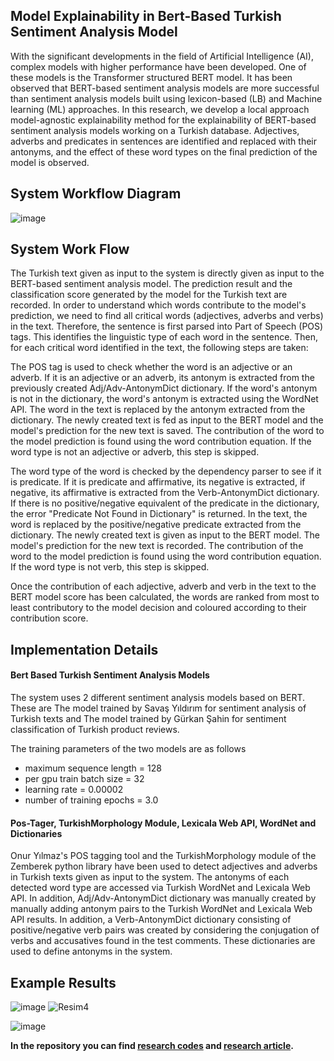 ## Model Explainability in Bert-Based Turkish Sentiment Analysis Model
With the significant developments in the field of Artificial Intelligence (AI), complex models with higher performance have been developed. One of these models is the Transformer structured BERT model. It has been observed that BERT-based sentiment analysis models are more successful than sentiment analysis models built using lexicon-based (LB) and Machine learning (ML) approaches. In this research, we develop a local approach model-agnostic explainability method for the explainability of BERT-based sentiment analysis models working on a Turkish database.  Adjectives, adverbs and predicates in sentences are identified and replaced with their antonyms, and the effect of these word types on the final prediction of the model is observed.

## System Workflow Diagram
![image](https://github.com/irmarivear/ModelExplainability_TurkishSentimentAnalysis/assets/152956281/b55e613a-b13a-4758-b458-ddec909f5fc7)

## System Work Flow
The Turkish text given as input to the system is directly given as input to the BERT-based sentiment analysis model. The prediction result and the classification score generated by the model for the Turkish text are recorded.
In order to understand which words contribute to the model's prediction, we need to find all critical words (adjectives, adverbs and verbs) in the text. Therefore, the sentence is first parsed into Part of Speech (POS) tags. This identifies the linguistic type of each word in the sentence. Then, for each critical word identified in the text, the following steps are taken:

The POS tag is used to check whether the word is an adjective or an adverb. If it is an adjective or an adverb, its antonym is extracted from the previously created Adj/Adv-AntonymDict dictionary. If the word's antonym is not in the dictionary, the word's antonym is extracted using the WordNet API. The word in the text is replaced by the antonym extracted from the dictionary. The newly created text is fed as input to the BERT model and the model's prediction for the new text is saved. The contribution of the word to the model prediction is found using the word contribution equation. If the word type is not an adjective or adverb, this step is skipped.

The word type of the word is checked by the dependency parser to see if it is predicate. If it is predicate and affirmative, its negative is extracted, if negative, its affirmative is extracted from the Verb-AntonymDict dictionary. If there is no positive/negative equivalent of the predicate in the dictionary, the error "Predicate Not Found in Dictionary" is returned. In the text, the word is replaced by the positive/negative predicate extracted from the dictionary. The newly created text is given as input to the BERT model. The model's prediction for the new text is recorded. The contribution of the word to the model prediction is found using the word contribution equation. If the word type is not verb, this step is skipped.

Once the contribution of each adjective, adverb and verb in the text to the BERT model score has been calculated, the words are ranked from most to least contributory to the model decision and coloured according to their contribution score.

## Implementation Details

#### Bert Based Turkish Sentiment Analysis Models
The system uses 2 different sentiment analysis models based on BERT. These are
The model trained by Savaş Yıldırım for sentiment analysis of Turkish texts and 
The model trained by Gürkan Şahin for sentiment classification of Turkish product reviews.

The training parameters of the two models are as follows
- maximum sequence length = 128
- per gpu train batch size = 32
- learning rate = 0.00002
- number of training epochs = 3.0

#### Pos-Tager, TurkishMorphology Module, Lexicala Web API, WordNet and Dictionaries
Onur Yılmaz's POS tagging tool and the TurkishMorphology module of the Zemberek python library have been used to detect adjectives and adverbs in Turkish texts given as input to the system.
The antonyms of each detected word type are accessed via Turkish WordNet and Lexicala Web API. In addition, Adj/Adv-AntonymDict dictionary was manually created by manually adding antonym pairs to the Turkish WordNet and Lexicala Web API results. 
In addition, a Verb-AntonymDict dictionary consisting of positive/negative verb pairs was created by considering the conjugation of verbs and accusatives found in the test comments. These dictionaries are used to define antonyms in the system. 

## Example Results
![image](https://github.com/ayseirmak/ModelExplainability_TurkishSentimentAnalysis/assets/152956281/a0fb33ef-e5aa-4b2d-9817-9a178b4351dc)
![Resim4](https://github.com/ayseirmak/ModelExplainability_TurkishSentimentAnalysis/assets/152956281/7f82b97f-67ba-4ba6-97e2-b4c4f747b0ed)

![image](https://github.com/ayseirmak/ModelExplainability_TurkishSentimentAnalysis/assets/152956281/29b130b4-032e-498c-985c-5b868b67ed22)

**In the repository you can find [research codes](/src)  and [research article](ModelExplainability_in_TurkishSentimentAnalysis.pdf).**
